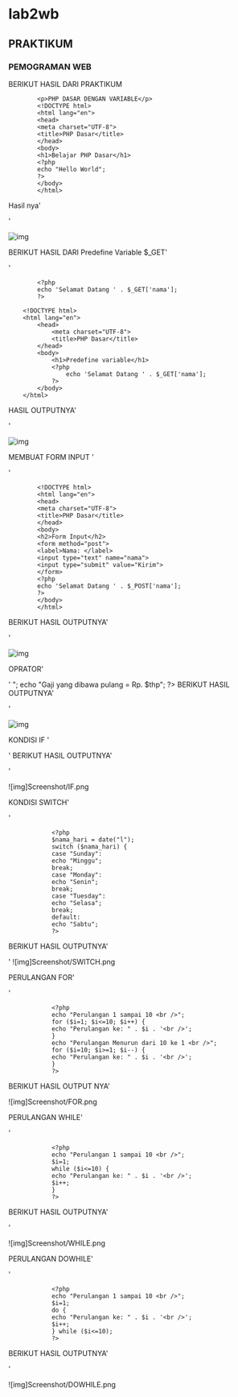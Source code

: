 # lab2wb
## PRAKTIKUM
### PEMOGRAMAN WEB
BERIKUT HASIL DARI PRAKTIKUM
            
            <p>PHP DASAR DENGAN VARIABLE</p>
            <!DOCTYPE html>
            <html lang="en">
            <head>
            <meta charset="UTF-8">
            <title>PHP Dasar</title>
            </head>
            <body>
            <h1>Belajar PHP Dasar</h1>
            <?php
            echo "Hello World";
            ?>
            </body>
            </html>
Hasil nya'<p>'

![img](Screenshot/PHPDASAR.png)

BERIKUT HASIL DARI Predefine Variable $_GET'<P>'

            <?php
            echo 'Selamat Datang ' . $_GET['nama'];
            ?>

        <!DOCTYPE html>
        <html lang="en">
            <head>
                <meta charset="UTF-8">
                <title>PHP Dasar</title>
            </head>
            <body>    
                <h1>Predefine variable</h1>
                <?php
                    echo 'Selamat Datang ' . $_GET['nama'];
                ?>
            </body>
        </html>

HASIL OUTPUTNYA'<P>'

![img](Screenshot/LATIHAN.png)

MEMBUAT FORM INPUT '<P>'

            <!DOCTYPE html>
            <html lang="en">
            <head>
            <meta charset="UTF-8">
            <title>PHP Dasar</title>
            </head>
            <body>
            <h2>Form Input</h2>
            <form method="post">
            <label>Nama: </label>
            <input type="text" name="nama">
            <input type="submit" value="Kirim">
            </form>
            <?php
            echo 'Selamat Datang ' . $_POST['nama'];
            ?>
            </body>
            </html>
BERIKUT HASIL OUTPUTNYA'<P>'

![img](Screenshot/FORM.png)


OPRATOR'<P>'
            <?php
            $gaji = 1000000;
            $pajak = 0.1;
            $thp = $gaji - ($gaji*$pajak);
            echo "Gaji sebelum pajak = Rp. $gaji <br>";
            echo "Gaji yang dibawa pulang = Rp. $thp";
            ?>
BERIKUT HASIL OUTPUTNYA'<P>'

![img](Screenshot/OPRATOR.png)


KONDISI IF '<P>'
            <?php
            $nama_hari = date("l");
            if ($nama_hari == "Sunday") {
            echo "Minggu";
            } elseif ($nama_hari == "Monday") {
            echo "Senin";
            } else {
            echo "Selasa";
            }
            ?>
BERIKUT HASIL OUTPUTNYA'<P>'

![img]Screenshot/IF.png

KONDISI SWITCH'<P>'

                <?php
                $nama_hari = date("l");
                switch ($nama_hari) {
                case "Sunday":
                echo "Minggu";
                break;
                case "Monday":
                echo "Senin";
                break;
                case "Tuesday":
                echo "Selasa";
                break;
                default:
                echo "Sabtu";
                ?>
BERIKUT HASIL OUTPUTNYA'<P>'
![img]Screenshot/SWITCH.png


PERULANGAN FOR'<P>'

                <?php
                echo "Perulangan 1 sampai 10 <br />";
                for ($i=1; $i<=10; $i++) {
                echo "Perulangan ke: " . $i . '<br />';
                }
                echo "Perulangan Menurun dari 10 ke 1 <br />";
                for ($i=10; $i>=1; $i--) {
                echo "Perulangan ke: " . $i . '<br />';
                }
                ?>
BERIKUT HASIL OUTPUT NYA'<P>

![img]Screenshot/FOR.png

PERULANGAN WHILE'<P>'

                <?php
                echo "Perulangan 1 sampai 10 <br />";
                $i=1;
                while ($i<=10) {
                echo "Perulangan ke: " . $i . '<br />';
                $i++;
                }
                ?>
BERIKUT HASIL OUTPUTNYA'<P>'

![img]Screenshot/WHILE.png

PERULANGAN DOWHILE'<P>'

                <?php
                echo "Perulangan 1 sampai 10 <br />";
                $i=1;
                do {
                echo "Perulangan ke: " . $i . '<br />';
                $i++;
                } while ($i<=10);
                ?>
BERIKUT HASIL OUTPUTNYA'<p>'

![img]Screenshot/DOWHILE.png


